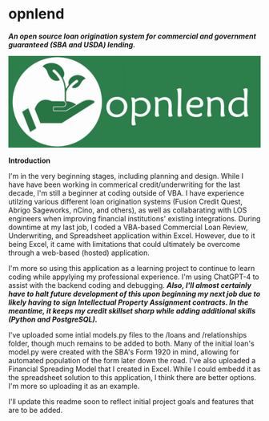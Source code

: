 # opnlend
**_An open source loan origination system for commercial and government guaranteed (SBA and USDA) lending._**

![opnlend-logo-banner](media/images/opnlend-logo-banner.jpg)

**Introduction**

I'm in the very beginning stages, including planning and design. While I have have been working in commerical credit/underwriting for the last decade, I'm still a beginner at coding outside of VBA. I have experience utilzing various different loan origination systems (Fusion Credit Quest, Abrigo Sageworks, nCino, and others), as well as collabarating with LOS engineers when improving financial institutions' existing integrations. During downtime at my last job, I coded a VBA-based Commercial Loan Review, Underwriting, and Spreadsheet application within Excel. However, due to it being Excel, it came with limitations that could ultimately be overcome through a web-based (hosted) application.

I'm more so using this application as a learning project to continue to learn coding while appylying my professional experience. I'm using ChatGPT-4 to assist with the backend coding and debugging. **_Also, I'll almost certainly have to halt future development of this upon beginning my next job due to likely having to sign Intellectual Property Assignment contracts. In the meantime, it keeps my credit skillset sharp while adding additional skills (Python and PostgreSQL)._**

I've uploaded some intial models.py files to the /loans and /relationships folder, though much remains to be added to both. Many of the initial loan's model.py were created with the SBA's Form 1920 in mind, allowing for automated population of the form later down the road. I've also uploaded a Financial Spreading Model that I created in Excel. While I could embedd it as the spreadsheet solution to this application, I think there are better options. I'm more so uploading it as an example.

I'll update this readme soon to reflect initial project goals and features that are to be added.
